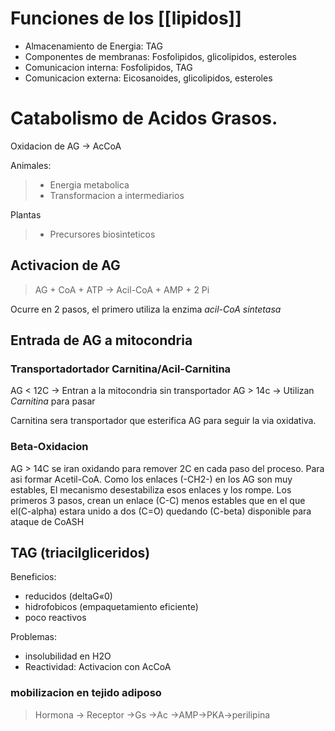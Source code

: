 # Funciones de los [[lipidos]]

- Almacenamiento de Energia: TAG
- Componentes de membranas: Fosfolipidos, glicolipidos, esteroles
- Comunicacion interna: Fosfolipidos, TAG
- Comunicacion externa: Eicosanoides, glicolipidos, esteroles

# Catabolismo de Acidos Grasos.

Oxidacion de AG → AcCoA

Animales:

> -   Energia metabolica
> -   Transformacion a intermediarios

Plantas

> -   Precursores biosinteticos

## Activacion de AG

> AG + CoA + ATP → Acil-CoA + AMP + 2 Pi

Ocurre en 2 pasos, el primero utiliza la enzima _acil-CoA sintetasa_
## Entrada de AG a mitocondria
### Transportadortador Carnitina/Acil-Carnitina
AG < 12C → Entran a la mitocondria sin transportador
AG > 14c → Utilizan *Carnitina* para pasar 

Carnitina sera transportador que esterifica AG para seguir la via oxidativa.

### Beta-Oxidacion
AG > 14C se iran oxidando para remover 2C en cada paso del proceso. Para asi formar Acetil-CoA.
  Como los enlaces (-CH2-) en los AG son muy estables, El mecanismo desestabiliza esos enlaces y los rompe.
  Los primeros 3 pasos, crean un enlace (C-C) menos estables que en el que el(C-alpha) estara unido a dos (C=O) quedando (C-beta) disponible para ataque de CoASH 
## TAG (triacilgliceridos)

Beneficios:

- reducidos (deltaG«0)
- hidrofobicos (empaquetamiento eficiente)
- poco reactivos

Problemas:

- insolubilidad en H2O
- Reactividad: Activacion con AcCoA

### mobilizacion en tejido adiposo

> Hormona → Receptor →Gs →Ac →AMP→PKA→perilipina
